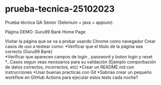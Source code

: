# prueba-tecnica-25102023
Prueba técnica QA Senior (Selenium + java + appium):

Página DEMO: Guru99 Bank Home Page

Visitar la página que se va a probar usando Chrome como navegador
Crear casos de uso a testear como:
*Verificar que el título de la página sea correcto (Guru99 Bank)   
*Verificar que aparecen campos de login , password y boton login y reset
*...Casos segun veas necesarios para su validación (Ejemplo comporbación de datos correctos, incorrectos, etc)
*Crear un README.md con instrucciones
*Usar buenas practicas con Git
*Sabrías crear un pequeño workflow en GitHub Actions para ejecutar estos tests cada noche?
